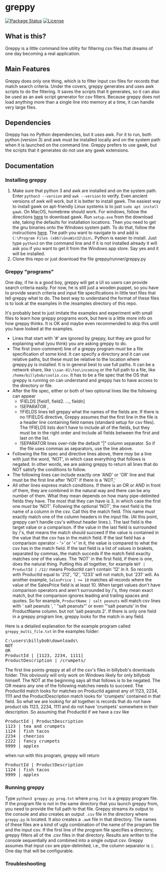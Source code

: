 # greppy
[![Package Status](https://img.shields.io/badge/status-experimental-yellow)](https://github.com/psteitz/greppy)
[![License](https://img.shields.io/badge/license-apache2-green)](https://github.com/psteitz/greppy/blob/main/LICENSE)

## What is this?
Greppy is a little command line utility for filtering csv files that dreams of one day becoming a real application.
## Main Features
Greppy does only one thing, which is to filter input csv files for records that match search criteria.
Under the covers, greppy generates and uses awk scripts to do the filtering.  It saves the scripts that it generates,
so it can also be used as an awk script generator for csv filters. Because greppy does not load anything more than a 
single line into memory at a time, it can handle very large files.
## Dependencies
Greppy has no Python dependencies, but it uses awk. For it to run, both python (version 3) and awk must be installed locally and on the system path when it is launched on the command line. Greppy prefers to use gawk, but the scripts that it generates do not use any gawk extensions.
## Documentation
### Installing greppy
 1. Make sure that python 3 and awk are installed and on the system path.  Enter ```python3 --version``` and ```awk --version``` to verify. Even ancient versions of awk will work, but it is better to install gawk. The easiest way to install gawk on apt-friendly Linux systems is to just ```sudo apt install gawk```.  On MacOS, homebrew should work.  For windows, follow the directions [here](https://gnuwin32.sourceforge.net/packages/gawk.htm) to download gawk.  Run ```setup.exe``` from the download site, taking the defaults for installation locations.  Then you need to get the gnu binaries onto the Windows system path.  To do that, follow the instructions [here](https://www.mathworks.com/matlabcentral/answers/94933-how-do-i-edit-my-system-path-in-windows). The path you want to navigate to and add is ```C:\Program Files (x86)\GnuWin32\bin\```.  Python is easier to install.  Just type ```python3``` on the command line and if it is not installed already it will ask you if you want to get it from the Windows app store.  Say yes and it will be installed.  
 2. Clone this repo or just download the file greppy/runner/greppy.py
### Greppy "programs" 
One day, if he is a good boy, greppy will get a UI so users can provide search criteria easily.  For now, he is still just a wooden puppet, so you have to provide search criteria and input file specifications in little text files that tell greppy what to do.  The best way to understand the format of these files is to look at the examples in the /examples directory of this repo.  

It's probably best to just imitate the examples and experiment with small files to learn how greppy programs work, but here is a little more info on how greppy thinks. It is OK and maybe even recommended to skip this until you have looked at the examples.

* Lines that start with '#' are ignored by greppy, but they are good for explaining what (you think) you are asking greppy to do.
* The first (non-comment) line of a greppy program _must_ be a file specification of some kind.  It can specify a directory and it can use relative paths, but these must be relative 
to the location where greppy.py is installed.  It is in general best to use full paths.  It can be a network share, like ```\\san-01\foo\incoming``` or the full path
to a file, like ```/home/billybob/coolio.csv```.  It has to be a file spec that the OS that greppy is running on can understand and greppy has to have access to the directory or file.
* After the file spec, either or both of two optional lines like the following can appear
  * !FIELDS [field1, field2. ..., fieldn]
  * !SEPARATOR ,
  * !!FIELDS lines tell greppy what the names of the fields are. If there is no !!FIELDS directive, Greppy assumes that the first line in the file is a header line containing field names (standard setup for csv files). The !!FIELDS lists don't have to include all of the fields, but they must be in the right order  and include all fields between the first and last on the list.
  * !SEPARATOR lines over-ride the default "|" column separator.  So if the file uses commas as separators, use the line above.
* Following the file spec and directive lines above, there _may_ be a line with just the word, 'NOT', in which case everything that follows is negated.  In other words, we are asking greppy to return all lines that do NOT satisfy the conditions to follow.
* The following lines can include exactly one 'AND' or 'OR' line and that must be the first line after 'NOT' if there is a 'NOT,'
* All other lines express match conditions. If there is an OR or AND in front of them, they are combined in the natural way and there can be any number of them. What they mean depends on how many pipe-delimited fields they have. The most that they can have is 3, in which case the first one _must_ be 'NOT'.  Following the optional 'NOT', the next field is the name of a column in the csv. Call this the match field. This name _must_ exactly match one of the column headers in the input file. (At this point, greppy can't handle csv's without header lines.).  The last field is the target value or a comparison. If the value in the last field is surrounded by /'s, that means the match should succeed if the value is contained in the value that the csv has in the match field.  If the last field has a comparison operator - '>' or '<' in it, the value is compared to what the csv has in the match field. If the last field is a list of values in brakets, separated by commas, the match succeds if the match field exaclty matches one of the values. The 'NOT' in the first field, if there is one, does the natural thing.  Putting this all together, for example ```NOT | ProductId | /12/``` means ProductId can't contain '12' in it.  So records with ProductId equal to '212', '12', '1233' will not match, but '231' will.  As another example, ```SalesPrice | >= 10``` matches all records where the value of the SalesPrice field is at least 10. When target values don't have comparison operators and aren't surrounded by /'s, they mean exact match, but the comparison ignores leading and trailing spaces and quotes.  So for example, ```ProductName | salt peanuts``` will match csv lines with '   salt peanuts  ', '  "salt peanuts"' or even '"salt peanuts' in the ProductName column. but not 'salt peanuts 2'.  If there is only one field in a greppy program line, greppy looks for the match in any field.

Here is a detailed explanation for the example program called ```greppy_multi_file.txt``` in the examples folder:
<pre>
C:\users\billybob\downloads\
NOT
OR
ProductId | [1123, 2234, 1111]
ProductDescription | /crumpets/
</pre>
The first line points greppy at all of the csv's files in billybob's downloads folder.  This obviously will only work on Windows likely for only billybob himself.
The NOT at the beginning says all that follows is to be negated.  The OR means any one of the following matches needs to succeed. The ProductId match looks for matches on ProductId against any of 1123, 2234, 1111 and the ProductDescription match looks for 'crumpets' contained in that field.  So what we are looking for all together is records that do not have product ids 1123, 2234, 1111 and do not have 'crumpets' somewhere in their description.  So assuming that ProductId if we have a csv like
<pre>
ProductId | ProductDescription
1123 | tea and crumpets
1124 | fish tacos
2234 | cheerios
2222 | fancy crumpets
9999 | apples
</pre>
when run with this program, greppy will return
<pre>
ProductId | ProductDescription
1124 | fish tacos
9999 | apples
</pre>

### Running greppy
Type ```python3 greppy.py prog.txt``` where ```prog.txt``` is a greppy program file.  If the program file is not in the same directory that you launch greppy from, you need to provide the full path to that file.  Greppy streams its output to the console and also creates an output ```.csv``` file in the directory where ```greppy.py``` is
located.  It also creates a ```.awk``` file in that directory.  The names of these files are a kind of ugly combination of the name of the program file and the input csv. 
If the first line of the program file specifies a directory, greppy filters all of the .csv files in that directory. Results are written to the console sequentially and
combined into a single output csv.  Greppy assumes that input csv are pipe-delimited, i.e., the column separator is ```|```.  One day that will be configurable.
### Troubleshooting 
